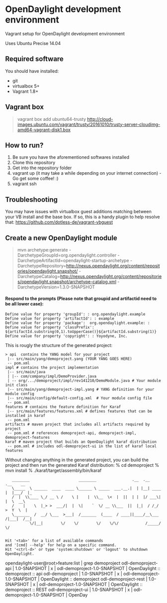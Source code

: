 OpenDaylight development environment
===========

Vagrant setup for OpenDaylight development environment

Uses Ubuntu Precise 14.04

## Required software
You should have installed:
  - git
  - virtualbox 5+
  - Vagrant 1.8+

## Vagrant box

> vagrant box add ubuntu64-trusty http://cloud-images.ubuntu.com/vagrant/trusty/20161010/trusty-server-cloudimg-amd64-vagrant-disk1.box

## How to run?
  1. Be sure you have the aforementioned softwares installed
  2. Clone this repository
  3. Get into the repository folder
  4. vagrant up (it may take a while depending on your internet connection) - Go get some coffee! :)
  5. vagrant ssh

## Troubleshooting
You may have issues with virtualbox guest additions matching between your VB install and the base box.  If so, this is a handy plugin to help resolve that:
https://github.com/dotless-de/vagrant-vbguest

## Create a new OpenDaylight module

> mvn archetype:generate -DarchetypeGroupId=org.opendaylight.controller -DarchetypeArtifactId=opendaylight-startup-archetype -DarchetypeRepository=http://nexus.opendaylight.org/content/repositories/opendaylight.snapshot/ -DarchetypeCatalog=http://nexus.opendaylight.org/content/repositories/opendaylight.snapshot/archetype-catalog.xml -DarchetypeVersion=1.3.0-SNAPSHOT

#### Respond to the prompts (Please note that groupid and artifactid need to be all lower case):

```
Define value for property 'groupId': : org.opendaylight.example
Define value for property 'artifactId': : example
Define value for property 'package':  org.opendaylight.example: : 
Define value for property 'classPrefix':  ${artifactId.substring(0,1).toUpperCase()}${artifactId.substring(1)}
Define value for property 'copyright': : Yoyodyne, Inc. 
```

This is rougly the structure of the generated project:
```
> api  contains the YANG model for your project
 |-- src/main/yang/demoproject.yang (YOUR YANG GOES HERE)
 -- pom.xml
impl # contains the project implementation
 |-- src/main/java
 | |-- com/company/impl/DemoProvider.java
 | -- org/.../demoproject/impl/rev141210/DemoModule.java # Your module init class
 |-- src/main/yang/demoproject-impl.yang # YANG definition for your module config
 |-- src/main/config/default-config.xml  # Your module config file
 -- pom.xml
features # contains the feature definition for Karaf
 |-- src/main/features/features.xml # defines features that can be installed in karaf
 -- pom.xml
artifacts # maven project that includes all artifacts required by project
 -- pom.xml # references demoproject-api, demoproject-impl, demoproject-features
karaf # maven project that builds an OpenDaylight karaf distribution
 -- pom.xml # includes odl-demoproject-ui in the list of karaf local features
```

Without changing anything in the generated project, you can build the project and then run the generated Karaf distribution:
% cd demoproject
% mvn install
% ./karaf/target/assembly/bin/karaf

>
```
   ________                      ________                .__  .__      .__    __      
   \_____  \ ______  ____  ____ \______ \ _____  ___.__.|  | |__| ____ |  |___/  |_    
   /  |  \\____ \_/ __ \ /    \ |    |  \\__  \<  |  ||  | |  |/ ___\|  |  \  __\    
   /    |    \  |_> >  ___/|  |  \|    `  \/ __ \\___  ||  |_|  / /_/  >  Y  \  |      
   \_______  /  __/ \___  >___|  /_______  (____  / ____||____/__\___  /|___|  /__|      
           \/|__|        \/    \/        \/    \/\/            /_____/      \/          


Hit '<tab>' for a list of available commands
and '[cmd] --help' for help on a specific command.
Hit '<ctrl-d>' or type 'system:shutdown' or 'logout' to shutdown OpenDaylight.

```

opendaylight-user@root>feature:list | grep demoproject
odl-demoproject-api  | 1.0-SNAPSHOT | x  | odl-demoproject-1.0-SNAPSHOT | OpenDaylight :: demoproject :: api
odl-demoproject      | 1.0-SNAPSHOT | x  | odl-demoproject-1.0-SNAPSHOT | OpenDaylight :: demoproject
odl-demoproject-rest | 1.0-SNAPSHOT | x  | odl-demoproject-1.0-SNAPSHOT | OpenDaylight :: demoproject :: REST
odl-demoproject-ui  | 1.0-SNAPSHOT | x  | odl-demoproject-1.0-SNAPSHOT | OpenDay
